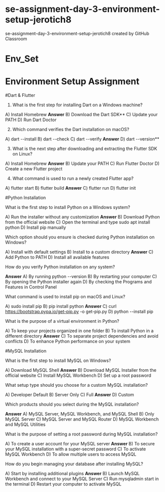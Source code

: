 # se-assignment-day-3-environment-setup-jerotich8
se-assignment-day-3-environment-setup-jerotich8 created by GitHub Classroom
# Env_Set

# Environment Setup Assignment

#Dart & Flutter

1. What is the first step for installing Dart on a Windows machine?

A) Install Homebrew
**Answer** B) Download the Dart SDK**
C) Update your PATH
D) Run Dart Doctor


2. Which command verifies the Dart installation on macOS?

A) dart --install
B) dart --check
C) dart --verify
**Answer** D) dart --version**


3. What is the next step after downloading and extracting the Flutter SDK on Linux?

A) Install Homebrew
**Answer** B) Update your PATH
C) Run Flutter Doctor
D) Create a new Flutter project


4. What command is used to run a newly created Flutter app?

A) flutter start
B) flutter build
**Answer** C) flutter run
D) flutter init


#Python Installation

What is the first step to install Python on a Windows system?

A) Run the installer without any customization
**Answer** B) Download Python from the official website
C) Open the terminal and type sudo apt install python
D) Install pip manually

Which option should you ensure is checked during Python installation on Windows?

A) Install with default settings
B) Install to a custom directory
**Answer** C) Add Python to PATH
D) Install all available features

How do you verify Python installation on any system?

**Answer** A) By running python --version
B) By restarting your computer
C) By opening the Python installer again
D) By checking the Programs and Features in Control Panel

What command is used to install pip on macOS and Linux?

A) sudo install pip
B) pip install python
**Answer** C) curl https://bootstrap.pypa.io/get-pip.py -o get-pip.py
D) python --install pip

What is the purpose of a virtual environment in Python?

A) To keep your projects organized in one folder
B) To install Python in a different directory
**Answer** C) To separate project dependencies and avoid conflicts
D) To enhance Python performance on your system

#MySQL Installation

What is the first step to install MySQL on Windows?

A) Download MySQL Shell
**Answer** B) Download MySQL Installer from the official website
C) Install MySQL Workbench
D) Set up a root password

What setup type should you choose for a custom MySQL installation?

A) Developer Default
B) Server Only
C) Full
**Answer** D) Custom

Which products should you select during the MySQL installation?

**Answer** A) MySQL Server, MySQL Workbench, and MySQL Shell
B) Only MySQL Server
C) MySQL Server and MySQL Router
D) MySQL Workbench and MySQL Utilities

What is the purpose of setting a root password during MySQL installation?

A) To create a user account for your MySQL server
 **Answer** B) To secure your MySQL installation with a super-secret password
C) To activate MySQL Workbench
D) To allow multiple users to access MySQL

How do you begin managing your database after installing MySQL?

A) Start by installing additional plugins
**Answer** B) Launch MySQL Workbench and connect to your MySQL Server
C) Run mysqladmin start in the terminal
D) Restart your computer to activate MySQL
